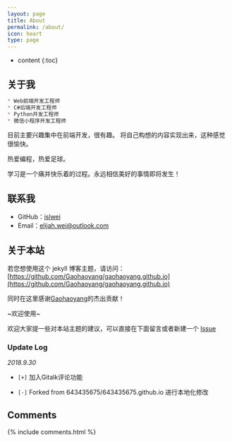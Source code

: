 ```yaml
---
layout: page
title: About
permalink: /about/
icon: heart
type: page
---
```


* content
{:toc}

## 关于我

```md
* Web前端开发工程师
* C#后端开发工程师
* Python开发工程师
* 微信小程序开发工程师
```

目前主要兴趣集中在前端开发，很有趣。
将自己构想的内容实现出来，这种感觉很愉快。

热爱编程，热爱足球。

学习是一个痛并快乐着的过程。永远相信美好的事情即将发生！


## 联系我

* GitHub：[islwei](https://github.com/islwei)
* Email：elijah.wei@outlook.com

## 关于本站

若您想使用这个 jekyll 博客主题，请访问：[https://github.com/Gaohaoyang/gaohaoyang.github.io](https://github.com/Gaohaoyang/gaohaoyang.github.io)

同时在这里感谢[Gaohaoyang](https://github.com/Gaohaoyang)的杰出贡献！

~欢迎使用~

欢迎大家提一些对本站主题的建议，可以直接在下面留言或者新建一个 [Issue](https://github.com/islwei/islwei.github.io/issues)

### Update Log

*2018.9.30*

- `[+]` 加入Gitalk评论功能

- `[·]` Forked from 643435675/643435675.github.io 进行本地化修改

## Comments

{% include comments.html %}
